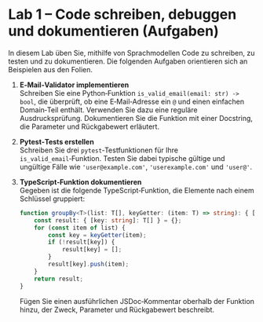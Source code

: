 # Lab 1 – Code schreiben, debuggen und dokumentieren (Aufgaben)

In diesem Lab üben Sie, mithilfe von Sprachmodellen Code zu schreiben,
zu testen und zu dokumentieren. Die folgenden Aufgaben orientieren
sich an Beispielen aus den Folien.

1. **E‑Mail‑Validator implementieren**\
   Schreiben Sie eine Python‑Funktion `is_valid_email(email: str) -> bool`,
   die überprüft, ob eine E‑Mail‑Adresse ein `@` und einen einfachen
   Domain‑Teil enthält. Verwenden Sie dazu eine reguläre
   Ausdrucksprüfung. Dokumentieren Sie die Funktion mit einer
   Docstring, die Parameter und Rückgabewert erläutert.

2. **Pytest‑Tests erstellen**\
   Schreiben Sie drei `pytest`‑Testfunktionen für Ihre
   `is_valid_email`‑Funktion. Testen Sie dabei typische gültige und
   ungültige Fälle wie `'user@example.com'`, `'userexample.com'` und
   `'user@'`.

3. **TypeScript‑Funktion dokumentieren**\
   Gegeben ist die folgende TypeScript‑Funktion, die Elemente nach
   einem Schlüssel gruppiert:

   ```typescript
   function groupBy<T>(list: T[], keyGetter: (item: T) => string): { [key: string]: T[] } {
       const result: { [key: string]: T[] } = {};
       for (const item of list) {
           const key = keyGetter(item);
           if (!result[key]) {
               result[key] = [];
           }
           result[key].push(item);
       }
       return result;
   }
   ```

   Fügen Sie einen ausführlichen JSDoc‑Kommentar oberhalb der Funktion
   hinzu, der Zweck, Parameter und Rückgabewert beschreibt.
